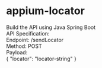 # appium-locator

Build the API using Java Spring Boot</br>
API Specification:<br>
Endpoint: /sendLocator</br>
Method: POST</br>
Payload:</br>
{
  "locator": "locator-string"
}
